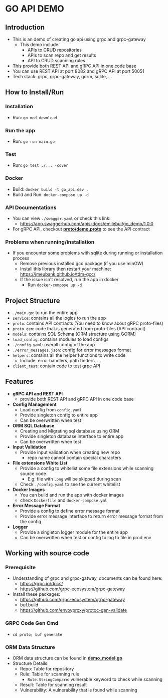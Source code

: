 # GO API DEMO

## Introduction

- This is an demo of creating go api using grpc and grpc-gateway
  - This demo include:
    - APIs to CRUD repositories
    - APIs to scan repo and get results
    - API to CRUD scanning rules
- This provide both REST API and gRPC API in one code base
- You can use REST API at port 8082 and gRPC API at port 50051
- Tech stack: grpc, grpc-gateway, gorm, sqlite, ...

## How to Install/Run

### Installation
- Run: `go mod download`

### Run the app
- Run: `go run main.go`

### Test
- Run: `go test ./... -cover`

### Docker
- Build: `docker build -t go_api:dev .`
- Build and Run: `docker-compose up -d`

### API Documentations
- You can view `./swagger.yaml` or check this link:
  - https://app.swaggerhub.com/apis-docs/emilebui/go_demo/1.0.0
- For gRPC API, checkout [**proto/demo.proto**](./proto/demo.proto) to see the API contract

### Problems when running/installation
- If you encounter some problems with sqlite during running or installation process
  - Remove previous installed gcc package (if you use minGW)
  - Install this library then restart your machine: https://jmeubank.github.io/tdm-gcc/
  - If the issue isn't resolved, run the app in docker
    - Run `docker-compose up -d`

## Project Structure

- `./main.go`: to run the entire app
- `service`: contains all the logics to run the app
- `proto`: contains API contracts (You need to know about gRPC proto-files)
- `proto_gen`: code that is generated from proto-files (API contract)
- `models`: contains SQL Schema (ORM structure using GORM)
- `load_config`: contains modules to load configs
- `./config.yaml`: overall config of the app
- `./error_messages.json`: config for error messages format
- `helpers`: contains all the helper functions to write code
  - Include: error handlers, path finders, ...
- `client_test`: contain code to test grpc API

## Features
- **gRPC API and REST API**
  - provide both REST API and gRPC API in one code base
- **Config Management**
  - Load config from `config.yaml`
  - Provide singleton config to entire app
  - Can be overwritten when test
- **ORM SQL Database**
  - Creating and Migrating sql database using ORM
  - Provide singleton database interface to entire app
  - Can be overwritten when test
- **Input Validation**
  - Provide input validation when creating new repo
    - repo name cannot contain special characters
- **File extensions White List**
  - Provide a config to whitelist some file extensions while scanning source code
    - E.g: file with `.png` will be skipped during scan
  - Check `./config.yaml` to see the current whitelist
- **Docker Images**
  - You can build and run the app with docker images
  - check `Dockerfile` and `docker-compose.yml`
- **Error Message Format**
  - Provide a config to define error message format
  - Provide error message interface to return error message format from the config
- **Logger**
  - Provide a singleton logger module for the entire app
  - Can be overwritten when test or config to log to file in prod env

## Working with source code

### Prerequisite

- Understanding of grpc and grpc-gatway, documents can be found here:
  - https://grpc.io/docs/
  - https://github.com/grpc-ecosystem/grpc-gateway
- Install these packages:
  - https://github.com/grpc-ecosystem/grpc-gateway
  - buf.build
  - https://github.com/envoyproxy/protoc-gen-validate

### GRPC Code Gen Cmd
- `cd proto; buf generate`

### ORM Data Structure
- ORM data structure can be found in [**demo_model.go**](./models/demo_model.go)
- Structure Details:
  - Repo: Table for repository
  - Rule: Table for scanning rule
    - `Rule.StringCompare`: vulnerable keyword to check while scanning
  - Result: Table for scanning result
  - Vulnerability: A vulnerability that is found while scanning